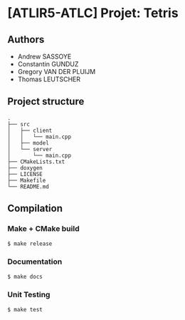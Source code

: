 # [ATLIR5-ATLC] Projet: Tetris

## Authors

- Andrew SASSOYE
- Constantin GUNDUZ
- Gregory VAN DER PLUIJM
- Thomas LEUTSCHER

## Project structure

```
.
├── src
│   ├── client
│   │   └── main.cpp
│   ├── model
│   └── server
│       └── main.cpp
├── CMakeLists.txt
├── doxygen
├── LICENSE
├── Makefile
└── README.md
```

## Compilation

### Make + CMake build

```bash
$ make release
```

### Documentation

```bash
$ make docs
```

### Unit Testing

```bash
$ make test
```